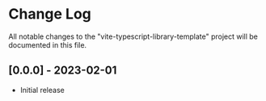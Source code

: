 # Change Log

All notable changes to the "vite-typescript-library-template" project will be documented in this file.

## [0.0.0] - 2023-02-01

- Initial release
